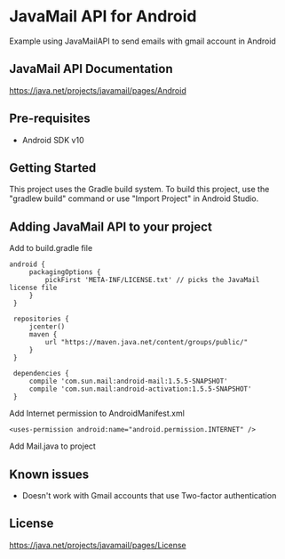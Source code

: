 # JavaMail API for Android

Example using JavaMailAPI to send emails with gmail account in Android

JavaMail API Documentation
--------------

https://java.net/projects/javamail/pages/Android

Pre-requisites
--------------
- Android SDK v10

Getting Started
---------------

This project uses the Gradle build system. To build this project, use the
"gradlew build" command or use "Import Project" in Android Studio.

Adding JavaMail API to your project
--------------
Add to build.gradle file

```
android {
     packagingOptions {
         pickFirst 'META-INF/LICENSE.txt' // picks the JavaMail license file
     }
 }
 
 repositories { 
     jcenter()
     maven {
         url "https://maven.java.net/content/groups/public/"
     }
 }
 
 dependencies {
     compile 'com.sun.mail:android-mail:1.5.5-SNAPSHOT'
     compile 'com.sun.mail:android-activation:1.5.5-SNAPSHOT'
 }
 ```
 Add Internet permission to AndroidManifest.xml
 ```
 <uses-permission android:name="android.permission.INTERNET" />
 ```
 Add Mail.java to project
 
Known issues
--------------
- Doesn't work with Gmail accounts that use Two-factor authentication

License
--------------
https://java.net/projects/javamail/pages/License
